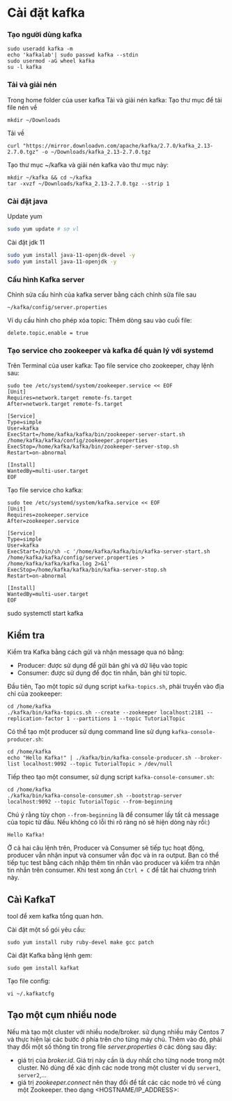 # Cài đặt kafka

### Tạo người dùng kafka

```
sudo useradd kafka -m
echo 'kafkalab'| sudo passwd kafka --stdin
sudo usermod -aG wheel kafka
su -l kafka
```

### Tải và giải nén


Trong home folder của user kafka
Tải và giải nén kafka:
Tạo thư mục để tải file nén về
```
mkdir ~/Downloads
```
Tải về
```
curl "https://mirror.downloadvn.com/apache/kafka/2.7.0/kafka_2.13-2.7.0.tgz" -o ~/Downloads/kafka_2.13-2.7.0.tgz
```

Tạo thư mục ~/kafka và giải nén kafka vào thư mục này:
```
mkdir ~/kafka && cd ~/kafka
tar -xvzf ~/Downloads/kafka_2.13-2.7.0.tgz --strip 1
```


### Cài đặt java
Update yum		
```sh
sudo yum update # sợ vl
```		

Cài đặt jdk 11		
```sh	
sudo yum install java-11-openjdk-devel -y
sudo yum install java-11-openjdk -y	
```		
### Cấu hình Kafka server
Chỉnh sửa cấu hình của kafka server bằng cách chỉnh sửa file sau
```
~/kafka/config/server.properties
```
Ví dụ cấu hình cho phép xóa topic: Thêm dòng sau vào cuối file:
```
delete.topic.enable = true
```

### Tạo service cho zookeeper và kafka để quản lý với systemd
Trên Terminal của user kafka:
Tạo file service cho zookeeper, chạy lệnh sau:
```
sudo tee /etc/systemd/system/zookeeper.service << EOF
[Unit]
Requires=network.target remote-fs.target
After=network.target remote-fs.target

[Service]
Type=simple
User=kafka
ExecStart=/home/kafka/kafka/bin/zookeeper-server-start.sh /home/kafka/kafka/config/zookeeper.properties
ExecStop=/home/kafka/kafka/bin/zookeeper-server-stop.sh
Restart=on-abnormal

[Install]
WantedBy=multi-user.target
EOF
```

Tạo file service cho kafka:
```
sudo tee /etc/systemd/system/kafka.service << EOF
[Unit]
Requires=zookeeper.service
After=zookeeper.service

[Service]
Type=simple
User=kafka
ExecStart=/bin/sh -c '/home/kafka/kafka/bin/kafka-server-start.sh /home/kafka/kafka/config/server.properties > /home/kafka/kafka/kafka.log 2>&1'
ExecStop=/home/kafka/kafka/bin/kafka-server-stop.sh
Restart=on-abnormal

[Install]
WantedBy=multi-user.target
EOF
```

sudo systemctl start kafka



## Kiểm tra

Kiểm tra Kafka bằng cách gửi và nhận message qua nó bằng:
- Producer: được sử dụng để gửi bản ghi và dữ liệu vào topic
- Consumer: được sử dụng để đọc tin nhắn, bản ghi từ topic.


Đầu tiên, Tạo một topic sử dụng script `kafka-topics.sh`, phải truyền vào địa chỉ của zookeeper:
```
cd /home/kafka
./kafka/bin/kafka-topics.sh --create --zookeeper localhost:2181 --replication-factor 1 --partitions 1 --topic TutorialTopic
```

Có thể tạo một producer sử dụng command line sử dụng `kafka-console-producer.sh`:
```
cd /home/kafka
echo "Hello Kafka!" | ./kafka/bin/kafka-console-producer.sh --broker-list localhost:9092 --topic TutorialTopic > /dev/null
```

Tiếp theo tạo một consumer, sử dụng script `kafka-console-consumer.sh`:
```
cd /home/kafka
./kafka/bin/kafka-console-consumer.sh --bootstrap-server localhost:9092 --topic TutorialTopic --from-beginning
```
Chú ý rằng tùy chọn `--from-beginning` là để consumer lấy tất cả message của topic từ đầu.
Nếu không có lỗi thì rõ ràng nó sẽ hiện dòng này rồi:)
```
Hello Kafka!
```

Ở cả hai câu lệnh trên, Producer và Consumer sẽ tiếp tục hoạt động, producer vẫn nhận input và consumer vẫn đọc và in ra output. Bạn có thể tiếp tục test bằng cách nhập thêm tin nhắn vào producer và kiểm tra nhận tin nhắn trên consumer. Khi test xong ấn `Ctrl + C` để tắt hai chương trình này.

## Càì KafkaT

tool để xem kafka tổng quan hơn.

Cài đặt một số gói yêu cầu:
```
sudo yum install ruby ruby-devel make gcc patch
```
Cài đặt Kafka bằng lệnh gem:
```
sudo gem install kafkat
```
Tạo file config:
```
vi ~/.kafkatcfg
```




## Tạo một cụm nhiều node

Nếu mà tạo một cluster với nhiều node/broker. sử dụng nhiều máy Centos 7 và thực hiện lại các bước ở phía trên cho từng máy chủ. Thêm vào đó, phải thay đổi  một số thông tin trong file *server.properties* ở các dòng sau đây:
- giá trị của *broker.id*. Giá trị này cần là duy nhất cho từng node trong một cluster. Nó dùng để xác định các node trong một cluster ví dụ `server1`, `server2`,...
- giá trị *zookeeper.connect* nên thay đổi để tất các các node trỏ về cùng một Zookeeper. theo dạng <HOSTNAME/IP_ADDRESS>:<PORT>





